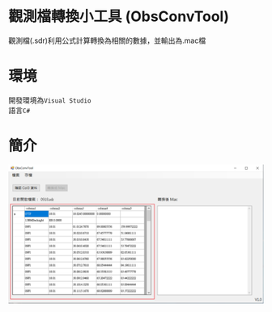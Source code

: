 # 觀測檔轉換小工具 (ObsConvTool)
觀測檔(.sdr)利用公式計算轉換為相關的數據，並輸出為.mac檔
# 環境
開發環境為`Visual Studio`<br>
語言`C#`<br>
# 簡介
![](pic/img1.png)
